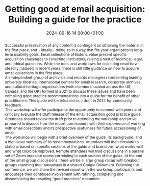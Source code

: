 ---
abstract: "Successful preservation of any content is contingent on obtaining the material
  in the first place, and - ideally - doing so in a way that fits your organization’s
  long-term usability goals. Email collections of historic value present specific
  acquisition challenges to collecting institutions, raising a host of technical,
  legal, and ethical questions. While the tools and workflows for collecting email
  have steadily matured in recent years, there is still little guidance on how to
  acquire email collections in the first place. \n\nAn independent group of archivists
  and records managers representing leading university libraries, international centers
  for email research, corporate archives, and cultural heritage organizations (with
  members located across the US, Canada, and the UK) formed in 2021 to discuss these
  issues and have been compiling good practice recommendations into a guide for the
  benefit of other practitioners. This guide will be released as a draft in 2024 for
  community feedback.\n\nThis workshop will offer participants the opportunity to
  connect with peers and critically evaluate the draft release of the email acquisition
  good practice guide. Attendees should review the draft prior to attending the workshop
  and arrive prepared to discuss how the report corresponds with their experience
  of working with email collections and its prospective usefulness for future accessioning
  of email. \n\nThe workshop will begin with a brief overview of the guide, its background,
  and a high-level summary of its recommendations. Attendees will then circulate to
  stations based on specific sections of the guide and brainstorm what works well
  and what could be improved. Remote attendees will hold discussions in a parallel
  set of Zoom breakout rooms correlating to each section of the guide. At the end
  of the small group discussions, there will be a large group recap with breakout
  groups reporting their takeaways in a shared Google Document. Following the conference,
  we will share the revised report with the workshop participants and encourage their
  continued involvement with refining, completing and disseminating the resulting
  “good practices” document."
creators:
- Sally DeBauche
date: 2024-09-16 14:00:00+01:00
document_url: null
grand_parent: iPRES
institutions: []
keywords:
- standards and models
- scaling up
landing_page_url: ''
language: eng
layout: publication
license: Creative Commons Attribution 4.0 (CC-BY-4.0)
notes_url: ''
parent: iPRES 2024
publication_type: workshop
size: null
slides_url: ''
source_name: iPRES
stream_url: ''
title: 'Getting good at email acquisition: Building a guide for the practice'
year: 2024
---